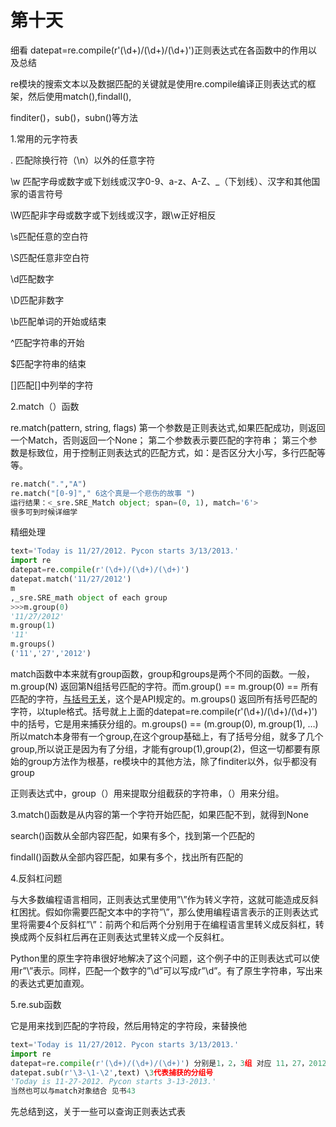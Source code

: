 # 第十天

细看 datepat=re.compile(r'(\d+)/(\d+)/(\d+)')正则表达式在各函数中的作用以及总结

re模块的搜索文本以及数据匹配的关键就是使用re.compile编译正则表达式的框架，然后使用match(),findall(),

finditer()，sub()，subn()等方法

1.常用的元字符表

 . 匹配除换行符（\n）以外的任意字符

\w 匹配字母或数字或下划线或汉字0-9、a-z、A-Z、_（下划线）、汉字和其他国家的语言符号

\W匹配非字母或数字或下划线或汉字，跟\w正好相反

\s匹配任意的空白符

\S匹配任意非空白符

\d匹配数字

\D匹配非数字

\b匹配单词的开始或结束

^匹配字符串的开始

$匹配字符串的结束

[]匹配[]中列举的字符 

2.match（）函数

re.match(pattern, string, flags)
第一个参数是正则表达式,如果匹配成功，则返回一个Match，否则返回一个None；
第二个参数表示要匹配的字符串；
第三个参数是标致位，用于控制正则表达式的匹配方式，如：是否区分大小写，多行匹配等等。

```python
re.match(".","A")                                                                        运行结果：<_sre.SRE_Match object; span=(0, 1), match='A'>
re.match("[0-9]"," 6这个真是一个悲伤的故事 ")                                    
运行结果：<_sre.SRE_Match object; span=(0, 1), match='6'>
很多可到时候详细学
```

精细处理

```python
text='Today is 11/27/2012. Pycon starts 3/13/2013.'
import re 
datepat=re.compile(r'(\d+)/(\d+)/(\d+)')
datepat.match('11/27/2012')
m
,_sre.SRE_math object of each group
>>>m.group(0)
'11/27/2012'
m.group(1)
'11'
m.groups()
('11','27','2012')
```

match函数中本来就有group函数，group和groups是两个不同的函数。一般，m.group(N) 返回第N组括号匹配的字符。而m.group() == m.group(0) == 所有匹配的字符，<u>与括号无关</u>，这个是API规定的。m.groups() 返回所有括号匹配的字符，以tuple格式。括号就上上面的datepat=re.compile(r'(\d+)/(\d+)/(\d+)')中的括号，它是用来捕获分组的。m.groups() == (m.group(0), m.group(1), …) 所以match本身带有一个group,在这个group基础上，有了括号分组，就多了几个group,所以说正是因为有了分组，才能有group(1),group(2)，但这一切都要有原始的group方法作为根基，re模块中的其他方法，除了finditer以外，似乎都没有group

正则表达式中，group（）用来提取分组截获的字符串，（）用来分组。

3.match()函数是从内容的第一个字符开始匹配，如果匹配不到，就得到None  

   search()函数从全部内容匹配，如果有多个，找到第一个匹配的  

   findall()函数从全部内容匹配，如果有多个，找出所有匹配的 

4.反斜杠问题

与大多数编程语言相同，正则表达式里使用”\”作为转义字符，这就可能造成反斜杠困扰。假如你需要匹配文本中的字符”\”，那么使用编程语言表示的正则表达式里将需要4个反斜杠”\\”：前两个和后两个分别用于在编程语言里转义成反斜杠，转换成两个反斜杠后再在正则表达式里转义成一个反斜杠。 

Python里的原生字符串很好地解决了这个问题，这个例子中的正则表达式可以使用r”\”表示。同样，匹配一个数字的”\d”可以写成r”\d”。有了原生字符串，写出来的表达式更加直观。 

5.re.sub函数

它是用来找到匹配的字符段，然后用特定的字符段，来替换他

```python
text='Today is 11/27/2012. Pycon starts 3/13/2013.'
import re 
datepat=re.compile(r'(\d+)/(\d+)/(\d+)') 分别是1，2，3组 对应 11，27，2012
datepat.sub(r'\3-\1-\2',text) \3代表捕获的分组号
'Today is 11-27-2012. Pycon starts 3-13-2013.'
当然也可以与match对象结合 见书43
```

先总结到这，关于一些可以查询正则表达式表